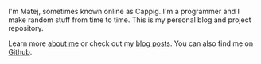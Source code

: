 I'm Matej, sometimes known online as Cappig. I'm a programmer and I make random stuff from time to time. This is my personal blog and project repository.

Learn more [about me](/about) or check out my [blog posts](/blog). You can also find me on [Github](https://github.com/cappig).
